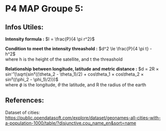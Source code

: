 # P4 MAP Groupe  5:

## Infos Utiles:

**Intensity formula :** $I = \frac{P}{4 \pi r^2}$

**Condition to meet the intensity threashold :** $d^2 \le \frac{P}{4 \pi t} - h^2$ \
where h is the height of the satellite, and t the threashold

**Relationship between longitude, latitude and metric distance :** $d = 2R × sin⁻¹(\sqrt{sin²((\theta_2 - \theta_1)/2) + cos\theta_1 × cos\theta_2 × sin²((\phi_2 - \phi_1)/2)})$ \
where $\phi$ is the longitude, $\theta$ the latitude, and R the radius of the earth

## References:
Dataset of cities: https://public.opendatasoft.com/explore/dataset/geonames-all-cities-with-a-population-1000/table/?disjunctive.cou_name_en&sort=name  
